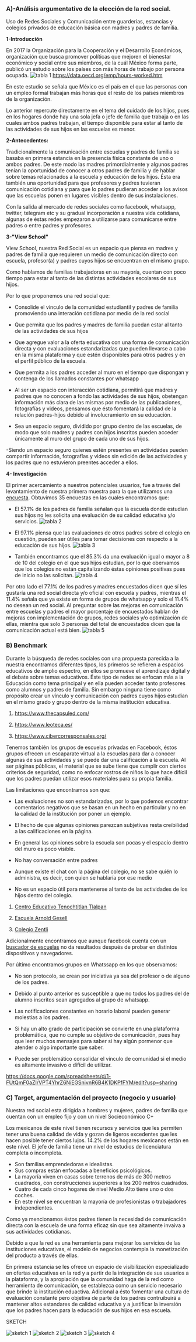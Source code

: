 ### A)-Análisis argumentativo de la elección de la red social.

Uso de Redes Sociales y Comunicación entre guarderias, estancias y colegios privados de educación básica con madres y padres de familia.

**1-Introducción**

En 2017 la Organización para la Cooperación y el Desarrollo Económicos, organización que busca promover políticas que mejoren el bienestar económico y social entre sus miembros, de la cuál México forma parte, publicó un estudio sobre los países con más horas de trabajo por persona ocupada. 
![tabla 1](https://github.com/Rosszhena/cdmx-2018-06-bc-core-am-social-network/blob/master/ux/imgux/tabla1.jpg?raw=true)
https://data.oecd.org/emp/hours-worked.htm

En este estudio se señala que México es el país en el que las personas con un empleo formal trabajan más horas que el resto de los países miembros de la organización.

Lo anterior repercute directamente en el tema del cuidado de los hijos, pues en los hogares donde hay una sola jefa o jefe de familia que trabaja o en las cuales ambos padres trabajan, el tiempo disponible para estar al tanto de las actividades de sus hijos en las escuelas es menor.

**2-Antecedentes:**

Tradicionalmente la comunicación entre escuelas y padres de familia se basaba en primera estancia en la presencia física constante de uno o ambos padres. De este modo las madres primordialmente y algunos padres tenían la oportunidad de conocer a otros padres de familia y de hablar sobre temas relacionados a la escuela y educación de los hijos. Ésta era también una oportunidad para que profesores y padres tuvieran comunicación cotidiana y para que lo padres pudieran acceder a los avisos que las escuelas ponen en lugares visibles dentro de sus instalaciones.

Con la salida al mercado de redes sociales como facebook, whatsapp, twitter, telegram etc y su gradual incorporación a nuestra vida cotidiana, algunas de éstas redes empezaron a utilizarse para comunicarse entre padres o entre padres y profesores.

**3-"View School"**

View School, nuestra Red Social es un espacio que piensa en madres y padres de familia que requieren un medio de comunicación directo con escuela, profesor(a) y padres cuyos hijos se encuentran en el mismo grupo.

Como hablamos de familias trabajadoras en su mayoría, cuentan con poco tiempo para estar al tanto de las distintas actividades escolares de sus hijos.

Por lo que proponemos una red social que:

- Consolide el vínculo de la comunidad estudiantil y padres de familia promoviendo una interación cotidiana por medio de la red social

- Que permita que los padres y madres de familia puedan estar al tanto de las actividades de sus hijos

- Que agregue valor a la oferta educativa con una forma de comunicación directa y con evaluaciones estandarizadas que pueden llevarse a cabo en la misma plataforma y que estén disponibles para otros padres y en el perfil público de la escuela.

- Que permita a los padres acceder al muro en el tiempo que dispongan y contenga de los llamados constantes por whatsapp

- Al ser un espacio con interacción cotidiana, permitirá que madres y padres que no conocen a fondo las actividades de sus hijos, obetengan información más clara de las mismas por medio de las publicaciones, fotografías y videos, pensamos que ésto fomentará la calidad de la relación padres-hijos debido al involucramiento en su educación.

- Sea un espacio seguro, dividido por grupo dentro de las escuelas, de modo que solo madres y padres con hijos inscritos pueden acceder únicamente al muro del grupo de cada uno de sus hijos.

-Siendo un espacio seguro quienes estén presentes en actividades pueden compartir información, fotografías y videos sin edición de las actividades y los padres que no estuvieron preentes acceder a ellos.

**4- Investigación**

El primer acercamiento a nuestros potenciales usuarios, fue a través del levantamiento de nuestra primera muestra para la que utilizamos una [encuesta](https://www.survio.com/survey/d/N1O7B8O2S8I3E5G9G). Obtuvimos 35 encuestas en las cuales encontramos que:

- El 57.1% de los padres de familia señalan que la escuela donde estudian sus hijos no les solicita una evaluación de su calidad educativa y/o servicios.
![tabla 2](https://github.com/Rosszhena/cdmx-2018-06-bc-core-am-social-network/blob/master/ux/imgux/evaluacion1.jpg?raw=true)

- El 97.1% piensa que las evaluaciones de otros padres sobre el colegio en cuestión, pueden ser útiles para tomar decisiones con respecto a la educación de sus hijos.
![tabla 3](https://github.com/Rosszhena/cdmx-2018-06-bc-core-am-social-network/blob/master/ux/imgux/evaluacion2.jpg?raw=true)

- También encontramos que el 85.3% da una evaluación igual o mayor a 8 de 10 del colegio en el que sus hijos estudian, por lo que obervamos que los colegios no están capitalizando éstas opiniones positivas pues de inicio no las solicitan.
![tabla 4](https://github.com/Rosszhena/cdmx-2018-06-bc-core-am-social-network/blob/master/ux/imgux/evaluacion3.jpg?raw=true)

Por otro lado el 77.1% de los padres y madres encuestados dicen que sí les gustaría una red social directa y/o oficial con escuela y padres, mientras el 11.4% señala que ya existe en forma de grupos de whatsapp y solo el 11.4% no desean un red social. Al preguntar sobre las mejoras en comunicación entre escuelas y padres el mayor porcentaje de encuestados hablan de mejoras con implementación de grupos, redes sociales y/o optimización de ellas, mientra que solo 3 personas del total de encuestados dicen que la comunicación actual está bien.
![tabla 5](https://github.com/Rosszhena/cdmx-2018-06-bc-core-am-social-network/blob/master/ux/imgux/redsocial.jpg?raw=true)

### B) Benchmark

Durante la búsqueda de redes sociales con una propuesta parecida a la nuestra encontramos diferentes tipos, los primeros se refieren a espacios educativos de amplio espectro, en ellos se promueve el aprendizaje digital y el debate sobre temas educativos. Éste tipo de redes se enfocan más a la Educación como tema principal y en ella pueden acceder tanto profesores como alumnos y padres de familia. Sin embargo ninguna tiene como propósito crear un vínculo y comunicación con padres cuyos hijos estudian en el mismo grado y grupo dentro de la misma institución educativa.

1. https://www.thecapsuled.com/

2. https://www.leoteca.es/

3. https://www.cibercorresponsales.org/

Tenemos también los grupos de escuelas privadas en Facebook, éstos grupos ofrecen un escaparate virtual a la escuelas para dar a conocer algunas de sus actividades y se puede dar una calificación a la escuela. Al ser páginas públicas, el material que se sube tiene que cumplir con ciertos criterios de seguridad, como no enfocar rostros de niños lo que hace difícil que los padres puedan utilizar esos materiales para su propia familia.

Las limitaciones que encontramos son que:

- Las evaluaciones no son estandarizadas, por lo que podemos encontrar comentarios negativos que se basan en un hecho en particular y no en la calidad de la institución por poner un ejemplo.

- El hecho de que algunas opiniones parezcan subjetivas resta creibilidad a las calificaciones en la página.

- En general las opiniones sobre la escuela son pocas y el espacio dentro del muro es poco visible.

- No hay conversación entre padres

- Aunque existe el chat con la página del colegio, no se sabe quién lo administra, es decir, con quien se hablaría por ese medio

- No es un espacio útil para mantenerse al tanto de las actividades de los hijos dentro del colegio.

1. [Centro Educativo Tenochtitlan Tlalpan](https://www.facebook.com/CentroEducativoTenochtitlanTlalpan/?ti=as)

2. [Escuela Arnold Gesell](https://www.facebook.com/Escuela-Arnold-Gesell-111063439096466/)

3. [Colegio Zentli](https://www.facebook.com/Colegio-Zentli-315024195204685/)


Adicionalmente encontramos que aunque facebook cuenta con un [buscador de escuelas](https://www.facebook.com/search/114897945188014/places-in/140234236045713/places/intersect/?__xts__[0]=11.%7B%22ref%22%3A%22seo_c%22%2C%22link_name%22%3A%22SM_topic%22%2C%22topic_id%22%3A140234236045713%2C%22event%22%3A%22view_profile%22%2C%22page_id%22%3A1729772187287800%2C%22user_id%22%3A100002134615614%7D) no da resultados después de probar en distintos dispositivos y navegadores.


Por último encontramos grupos en Whatssapp en los que observamos:

- No son protocolo, se crean por iniciativa ya sea del profesor o de alguno de los padres.

- Debido al punto anterior es susceptible a que no todos los padres del de alumno inscritos sean agregados al grupo de whatsapp.

- Las notificaciones constantes en horario laboral pueden generar molestias a los padres.

- Si hay un alto grado de participación se convierte en una plataforma problemática, que no cumple su objetivo de comunicación, pues hay que leer muchos mensajes para saber si hay algún pormenor que atender o algo importante que saber.

- Puede ser problemático consolidar el vínculo de comunidad si el medio es altamente invasivo o difícil de utilizar. 

https://docs.google.com/spreadsheets/d/1-FUtQmF0aZIrVPT4YhrZ6NiEGSnivnR6B4K1DKPfFYM/edit?usp=sharing

### C) Target, argumentación del proyecto (negocio y usuario)

Nuestra red social esta dirigida a hombres y mujeres, padres de familia que cuentan con un empleo fijo y con un nivel Socieconómico C+

Los mexicanos de este nivel tienen recursos y servicios que les permiten tener una buena calidad de vida y gozan de ligeros excedentes que les hacen posible tener ciertos lujos.
14.2% de los hogares mexicanos están en este nivel.
El jefe de familia tiene un nivel de estudios de licenciatura completa o incompleta.

- Son familias emprendedoras e idealistas.
- Sus compras están enfocadas a beneficios psicológicos.
- La mayoría viven en casas sobre terrenos de más de 300 metros cuadrados, con construcciones superiores a los 200 metros cuadrados.
- Cuatro de cada cinco hogares de nivel Medio Alto tiene uno o dos coches.
- En este nivel se encuentran la mayoría de profesionistas o trabajadores independientes.

Como ya mencionamos éstos padres tienen la necesidad de comunicación directa con la escuela de una forma eficaz sin que sea altamente invaiva a sus actividades cotidianas.

Debido a que la red es una herramienta para mejorar los servicios de las instituciones educativas, el modelo de negocios contempla la monetización del producto a través de ellas.

En primera estancia se les ofrece un espacio de visibilización especializado en ofertas educativas en la red y a partir de la integración de sus usuarios a la plataforma, y la apropiación que la comunidad haga de la red como herramienta de comunicación, se establezca como un servicio necesario que brinde la institución eduactiva. Adicional a ésto fomentar una cultura de evaluación constante pero objetiva de parte de los padres contruibuirá a mantener altos estandares de calidad educativa y a justificar la inversión que los padres hacen para la educación de sus hijos en esa escuela.

SKETCH

![sketch 1](https://github.com/Rosszhena/cdmx-2018-06-bc-core-am-social-network/blob/master/ux/imgux/sketch1.jpeg?raw=true)
![sketch 2](https://github.com/Rosszhena/cdmx-2018-06-bc-core-am-social-network/blob/master/ux/imgux/sketch2.jpeg?raw=true)
![sketch 3](https://github.com/Rosszhena/cdmx-2018-06-bc-core-am-social-network/blob/master/ux/imgux/sketch3.jpeg?raw=true)
![sketch 4](https://github.com/Rosszhena/cdmx-2018-06-bc-core-am-social-network/blob/master/ux/imgux/sketch4.jpeg?raw=true)


